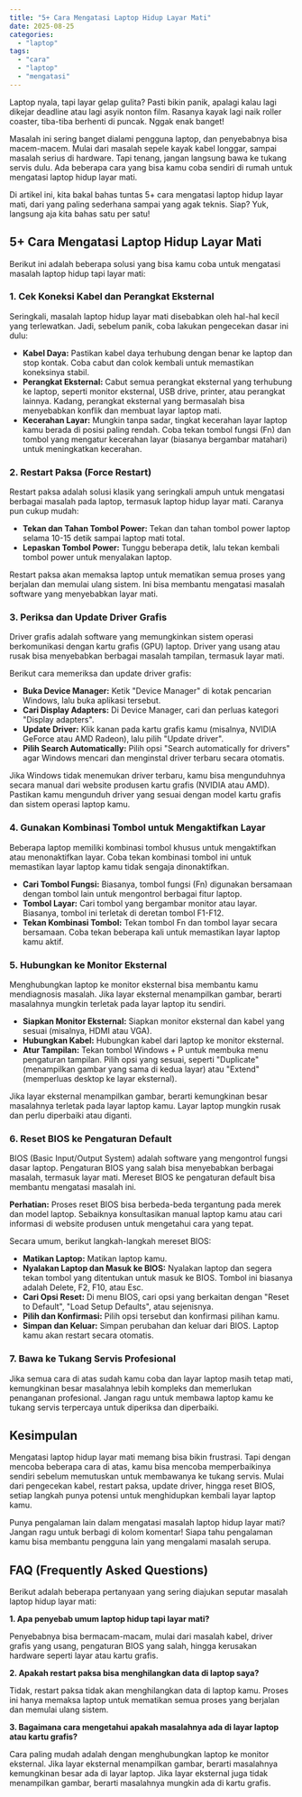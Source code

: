 ```yaml
---
title: "5+ Cara Mengatasi Laptop Hidup Layar Mati"
date: 2025-08-25
categories: 
  - "laptop"
tags: 
  - "cara"
  - "laptop"
  - "mengatasi"
---
```


Laptop nyala, tapi layar gelap gulita? Pasti bikin panik, apalagi kalau lagi dikejar deadline atau lagi asyik nonton film. Rasanya kayak lagi naik roller coaster, tiba-tiba berhenti di puncak. Nggak enak banget!

Masalah ini sering banget dialami pengguna laptop, dan penyebabnya bisa macem-macem. Mulai dari masalah sepele kayak kabel longgar, sampai masalah serius di hardware. Tapi tenang, jangan langsung bawa ke tukang servis dulu. Ada beberapa cara yang bisa kamu coba sendiri di rumah untuk mengatasi laptop hidup layar mati.

Di artikel ini, kita bakal bahas tuntas 5+ cara mengatasi laptop hidup layar mati, dari yang paling sederhana sampai yang agak teknis. Siap? Yuk, langsung aja kita bahas satu per satu!

## 5+ Cara Mengatasi Laptop Hidup Layar Mati

Berikut ini adalah beberapa solusi yang bisa kamu coba untuk mengatasi masalah laptop hidup tapi layar mati:

### 1\. Cek Koneksi Kabel dan Perangkat Eksternal

Seringkali, masalah laptop hidup layar mati disebabkan oleh hal-hal kecil yang terlewatkan. Jadi, sebelum panik, coba lakukan pengecekan dasar ini dulu:

- **Kabel Daya:** Pastikan kabel daya terhubung dengan benar ke laptop dan stop kontak. Coba cabut dan colok kembali untuk memastikan koneksinya stabil.
- **Perangkat Eksternal:** Cabut semua perangkat eksternal yang terhubung ke laptop, seperti monitor eksternal, USB drive, printer, atau perangkat lainnya. Kadang, perangkat eksternal yang bermasalah bisa menyebabkan konflik dan membuat layar laptop mati.
- **Kecerahan Layar:** Mungkin tanpa sadar, tingkat kecerahan layar laptop kamu berada di posisi paling rendah. Coba tekan tombol fungsi (Fn) dan tombol yang mengatur kecerahan layar (biasanya bergambar matahari) untuk meningkatkan kecerahan.

### 2\. Restart Paksa (Force Restart)

Restart paksa adalah solusi klasik yang seringkali ampuh untuk mengatasi berbagai masalah pada laptop, termasuk laptop hidup layar mati. Caranya pun cukup mudah:

- **Tekan dan Tahan Tombol Power:** Tekan dan tahan tombol power laptop selama 10-15 detik sampai laptop mati total.
- **Lepaskan Tombol Power:** Tunggu beberapa detik, lalu tekan kembali tombol power untuk menyalakan laptop.

Restart paksa akan memaksa laptop untuk mematikan semua proses yang berjalan dan memulai ulang sistem. Ini bisa membantu mengatasi masalah software yang menyebabkan layar mati.

### 3\. Periksa dan Update Driver Grafis

Driver grafis adalah software yang memungkinkan sistem operasi berkomunikasi dengan kartu grafis (GPU) laptop. Driver yang usang atau rusak bisa menyebabkan berbagai masalah tampilan, termasuk layar mati.

Berikut cara memeriksa dan update driver grafis:

- **Buka Device Manager:** Ketik "Device Manager" di kotak pencarian Windows, lalu buka aplikasi tersebut.
- **Cari Display Adapters:** Di Device Manager, cari dan perluas kategori "Display adapters".
- **Update Driver:** Klik kanan pada kartu grafis kamu (misalnya, NVIDIA GeForce atau AMD Radeon), lalu pilih "Update driver".
- **Pilih Search Automatically:** Pilih opsi "Search automatically for drivers" agar Windows mencari dan menginstal driver terbaru secara otomatis.

Jika Windows tidak menemukan driver terbaru, kamu bisa mengunduhnya secara manual dari website produsen kartu grafis (NVIDIA atau AMD). Pastikan kamu mengunduh driver yang sesuai dengan model kartu grafis dan sistem operasi laptop kamu.

### 4\. Gunakan Kombinasi Tombol untuk Mengaktifkan Layar

Beberapa laptop memiliki kombinasi tombol khusus untuk mengaktifkan atau menonaktifkan layar. Coba tekan kombinasi tombol ini untuk memastikan layar laptop kamu tidak sengaja dinonaktifkan.

- **Cari Tombol Fungsi:** Biasanya, tombol fungsi (Fn) digunakan bersamaan dengan tombol lain untuk mengontrol berbagai fitur laptop.
- **Tombol Layar:** Cari tombol yang bergambar monitor atau layar. Biasanya, tombol ini terletak di deretan tombol F1-F12.
- **Tekan Kombinasi Tombol:** Tekan tombol Fn dan tombol layar secara bersamaan. Coba tekan beberapa kali untuk memastikan layar laptop kamu aktif.

### 5\. Hubungkan ke Monitor Eksternal

Menghubungkan laptop ke monitor eksternal bisa membantu kamu mendiagnosis masalah. Jika layar eksternal menampilkan gambar, berarti masalahnya mungkin terletak pada layar laptop itu sendiri.

- **Siapkan Monitor Eksternal:** Siapkan monitor eksternal dan kabel yang sesuai (misalnya, HDMI atau VGA).
- **Hubungkan Kabel:** Hubungkan kabel dari laptop ke monitor eksternal.
- **Atur Tampilan:** Tekan tombol Windows + P untuk membuka menu pengaturan tampilan. Pilih opsi yang sesuai, seperti "Duplicate" (menampilkan gambar yang sama di kedua layar) atau "Extend" (memperluas desktop ke layar eksternal).

Jika layar eksternal menampilkan gambar, berarti kemungkinan besar masalahnya terletak pada layar laptop kamu. Layar laptop mungkin rusak dan perlu diperbaiki atau diganti.

### 6\. Reset BIOS ke Pengaturan Default

BIOS (Basic Input/Output System) adalah software yang mengontrol fungsi dasar laptop. Pengaturan BIOS yang salah bisa menyebabkan berbagai masalah, termasuk layar mati. Mereset BIOS ke pengaturan default bisa membantu mengatasi masalah ini.

**Perhatian:** Proses reset BIOS bisa berbeda-beda tergantung pada merek dan model laptop. Sebaiknya konsultasikan manual laptop kamu atau cari informasi di website produsen untuk mengetahui cara yang tepat.

Secara umum, berikut langkah-langkah mereset BIOS:

- **Matikan Laptop:** Matikan laptop kamu.
- **Nyalakan Laptop dan Masuk ke BIOS:** Nyalakan laptop dan segera tekan tombol yang ditentukan untuk masuk ke BIOS. Tombol ini biasanya adalah Delete, F2, F10, atau Esc.
- **Cari Opsi Reset:** Di menu BIOS, cari opsi yang berkaitan dengan "Reset to Default", "Load Setup Defaults", atau sejenisnya.
- **Pilih dan Konfirmasi:** Pilih opsi tersebut dan konfirmasi pilihan kamu.
- **Simpan dan Keluar:** Simpan perubahan dan keluar dari BIOS. Laptop kamu akan restart secara otomatis.

### 7\. Bawa ke Tukang Servis Profesional

Jika semua cara di atas sudah kamu coba dan layar laptop masih tetap mati, kemungkinan besar masalahnya lebih kompleks dan memerlukan penanganan profesional. Jangan ragu untuk membawa laptop kamu ke tukang servis terpercaya untuk diperiksa dan diperbaiki.

## Kesimpulan

Mengatasi laptop hidup layar mati memang bisa bikin frustrasi. Tapi dengan mencoba beberapa cara di atas, kamu bisa mencoba memperbaikinya sendiri sebelum memutuskan untuk membawanya ke tukang servis. Mulai dari pengecekan kabel, restart paksa, update driver, hingga reset BIOS, setiap langkah punya potensi untuk menghidupkan kembali layar laptop kamu.

Punya pengalaman lain dalam mengatasi masalah laptop hidup layar mati? Jangan ragu untuk berbagi di kolom komentar! Siapa tahu pengalaman kamu bisa membantu pengguna lain yang mengalami masalah serupa.

## FAQ (Frequently Asked Questions)

Berikut adalah beberapa pertanyaan yang sering diajukan seputar masalah laptop hidup layar mati:

**1\. Apa penyebab umum laptop hidup tapi layar mati?**

Penyebabnya bisa bermacam-macam, mulai dari masalah kabel, driver grafis yang usang, pengaturan BIOS yang salah, hingga kerusakan hardware seperti layar atau kartu grafis.

**2\. Apakah restart paksa bisa menghilangkan data di laptop saya?**

Tidak, restart paksa tidak akan menghilangkan data di laptop kamu. Proses ini hanya memaksa laptop untuk mematikan semua proses yang berjalan dan memulai ulang sistem.

**3\. Bagaimana cara mengetahui apakah masalahnya ada di layar laptop atau kartu grafis?**

Cara paling mudah adalah dengan menghubungkan laptop ke monitor eksternal. Jika layar eksternal menampilkan gambar, berarti masalahnya kemungkinan besar ada di layar laptop. Jika layar eksternal juga tidak menampilkan gambar, berarti masalahnya mungkin ada di kartu grafis.
